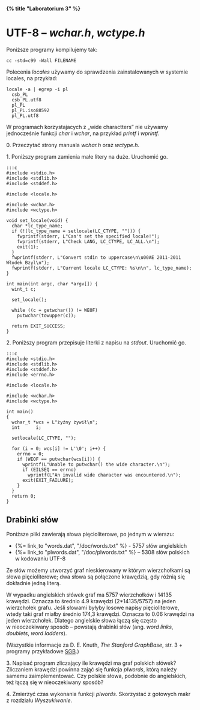 #### {% title "Laboratorium 3" %}

# UTF-8 – *wchar.h*, *wctype.h*

Poniższe programy kompilujemy tak:

    cc -std=c99 -Wall FILENAME

Polecenia *locales* używamy do sprawdzenia zainstalowanych
w systemie locales, na przykład:

    locale -a | egrep -i pl
      csb_PL
      csb_PL.utf8
      pl_PL
      pl_PL.iso88592
      pl_PL.utf8

W programach korzystajacych z „wide charactters” nie używamy
jednocześnie funkcji *char* i *wchar*, na przykład
*printf* i *wprintf*.

0\. Przeczytać strony manuala *wchar.h* oraz *wctype.h*.

1\. Poniższy program zamienia małe litery na duże. Uruchomić go.

    :::c
    #include <stdio.h>
    #include <stdlib.h>
    #include <stddef.h>

    #include <locale.h>

    #include <wchar.h>
    #include <wctype.h>

    void set_locale(void) {
      char *lc_type_name;
      if (!(lc_type_name = setlocale(LC_CTYPE, ""))) {
        fwprintf(stderr, L"Can't set the specified locale!");
        fwprintf(stderr, L"Check LANG, LC_CTYPE, LC_ALL.\n");
        exit(1);
      }
      fwprintf(stderr, L"Convert stdin to uppercase\n\u00AE 2011-2011 Włodek Bzyl\n");
      fwprintf(stderr, L"Current locale LC_CTYPE: %s\n\n", lc_type_name);
    }

    int main(int argc, char *argv[]) {
      wint_t c;

      set_locale();

      while ((c = getwchar()) != WEOF)
        putwchar(towupper(c));

      return EXIT_SUCCESS;
    }

2\. Poniższy program przepisuje literki z napisu na *stdout*. Uruchomić go.

    :::c
    #include <stdio.h>
    #include <stdlib.h>
    #include <stddef.h>
    #include <errno.h>

    #include <locale.h>

    #include <wchar.h>
    #include <wctype.h>

    int main()
    {
      wchar_t *wcs = L"żyźny żywił\n";
      int      i;

      setlocale(LC_CTYPE, "");

      for (i = 0; wcs[i] != L'\0'; i++) {
        errno = 0;
        if (WEOF == putwchar(wcs[i])) {
          wprintf(L"Unable to putwchar() the wide character.\n");
          if (EILSEQ == errno)
            wprintf(L"An invalid wide character was encountered.\n");
          exit(EXIT_FAILURE);
        }
      }
      return 0;
    }


## Drabinki słów

Poniższe pliki zawierają słowa pięcioliterowe, po jednym w wierszu:

* {%= link_to "words.dat", "/doc/words.txt" %} - 5757 słów angielskich
* {%= link_to "plwords.dat", "/doc/plwords.txt" %} – 5308 słów polskich w kodowaniu UTF-8

Ze słów możemy utworzyć graf nieskierowany w którym wierzchołkami są
słowa pięcioliterowe; dwa słowa są połączone krawędzią, gdy różnią się
dokładnie jedną literą.

W wypadku angielskich słówek graf ma 5757 wierzchołków i 14135
krawędzi.  Oznacza to średnio 4.9 krawędzi (2\*14135/5757) na jeden
wierzchołek grafu.  Jeśli słowami byłyby losowe napisy pięcioliterowe,
wtedy taki graf miałby średnio 174,3 krawędzi. Oznacza to 0.06
krawędzi na jeden wierzchołek. Dlatego angielskie słowa łączą się
często w nieoczekiwany sposób – powstają drabinki słów
(ang. *word links*, *doublets*, *word ladders*).

(Wszystkie informacje za D. E. Knuth, *The Stanford GraphBase*,
str. 3 + programy przykładowe [SGB](http://www-cs-faculty.stanford.edu/~uno/sgb.html).)

3\. Napisać program zliczający ile krawędzi ma graf polskich
słówek?  Zliczaniem krawędzi powinna zająć się funkcja *plwords*,
którą należy samemu zaimplementować. Czy polskie słowa, podobnie do
angielskich, też łączą się w nieoczekiwany sposób?

4\. Zmierzyć czas wykonania funkcji *plwords*.
Skorzystać z gotowych makr z rozdziału *Wyszukiwanie*.



<!--

10\. Napisz program, który pyta o Twoje imię, a następnie o nazwisko,
po czym, wypisuje je w układzie: nazwisko, imię.

11\. Napisz program, który pyta o Twoje imię, a następnie:

* wypisuje je w polu o szerokości 20 znaków, przy prawym brzegu pola
* wypisuje je w polu o szerokości 20 znaków, przy lewym brzegu pola
* wypisuje je w polu o dwa znaki dłuższym niż imię

-->
